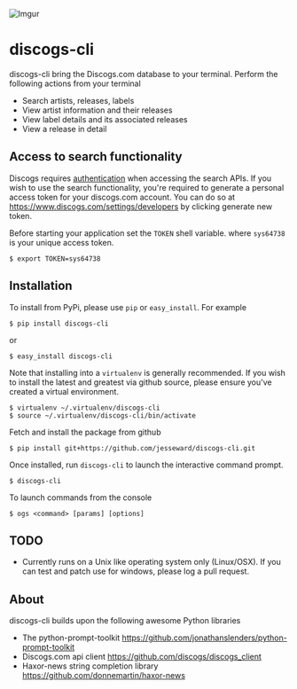 ![Imgur](http://www.jesseward.com/github/discogs-cli.gif)

# discogs-cli

discogs-cli bring the Discogs.com database to your terminal. Perform the following actions from your terminal

* Search artists, releases, labels
* View artist information and their releases
* View label details and its associated releases
* View a release in detail


## Access to search functionality

Discogs requires [authentication](https://www.discogs.com/developers/#page:authentication) when accessing the search APIs. If you wish to use the search functionality, you're required to generate a personal access token for your discogs.com account. You can do so at https://www.discogs.com/settings/developers by clicking generate new token.

Before starting your application set the `TOKEN` shell variable. where `sys64738` is your unique access token.

    $ export TOKEN=sys64738

## Installation

To install from PyPi, please use `pip` or `easy_install`. For example

    $ pip install discogs-cli

or 

    $ easy_install discogs-cli

Note that installing into a `virtualenv` is generally recommended. If you wish to install the latest and greatest via github source, please ensure you've created a virtual environment.

    $ virtualenv ~/.virtualenv/discogs-cli
    $ source ~/.virtualenv/discogs-cli/bin/activate

Fetch and install the package from github

    $ pip install git+https://github.com/jesseward/discogs-cli.git

Once installed, run `discogs-cli` to launch the interactive command prompt.

    $ discogs-cli

To launch commands from the console

    $ ogs <command> [params] [options]

## TODO
* Currently runs on a Unix like operating system only (Linux/OSX). If you can test and patch use for windows, please log a pull request.

## About
discogs-cli builds upon the following awesome Python libraries
* The python-prompt-toolkit https://github.com/jonathanslenders/python-prompt-toolkit 
* Discogs.com api client https://github.com/discogs/discogs_client
* Haxor-news string completion library https://github.com/donnemartin/haxor-news
